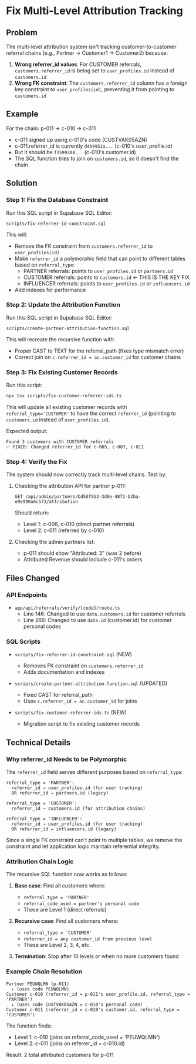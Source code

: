 # Fix Multi-Level Attribution Tracking

## Problem
The multi-level attribution system isn't tracking customer-to-customer referral chains (e.g., Partner → Customer1 → Customer2) because:

1. **Wrong referrer_id values**: For CUSTOMER referrals, `customers.referrer_id` is being set to `user_profiles.id` instead of `customers.id`
2. **Wrong FK constraint**: The `customers.referrer_id` column has a foreign key constraint to `user_profiles(id)`, preventing it from pointing to `customers.id`

## Example
For the chain: p-011 → c-010 → c-011

- c-011 signed up using c-010's code (CUSTVAK05AZN)
- c-011.referrer_id is currently `d4b9951a...` (c-010's user_profile.id)
- But it should be `f3599308...` (c-010's customer.id)
- The SQL function tries to join on `customers.id`, so it doesn't find the chain

## Solution

### Step 1: Fix the Database Constraint
Run this SQL script in Supabase SQL Editor:
```
scripts/fix-referrer-id-constraint.sql
```

This will:
- Remove the FK constraint from `customers.referrer_id` to `user_profiles(id)`
- Make `referrer_id` a polymorphic field that can point to different tables based on `referral_type`:
  - PARTNER referrals: points to `user_profiles.id` or `partners.id`
  - CUSTOMER referrals: points to `customers.id` ← THIS IS THE KEY FIX
  - INFLUENCER referrals: points to `user_profiles.id` or `influencers.id`
- Add indexes for performance

### Step 2: Update the Attribution Function
Run this SQL script in Supabase SQL Editor:
```
scripts/create-partner-attribution-function.sql
```

This will recreate the recursive function with:
- Proper CAST to TEXT for the referral_path (fixes type mismatch error)
- Correct join on `c.referrer_id = ac.customer_id` for customer chains

### Step 3: Fix Existing Customer Records
Run this script:
```bash
npx tsx scripts/fix-customer-referrer-ids.ts
```

This will update all existing customer records with `referral_type='CUSTOMER'` to have the correct `referrer_id` (pointing to `customers.id` instead of `user_profiles.id`).

Expected output:
```
Found 3 customers with CUSTOMER referrals
✅ FIXED: Changed referrer_id for c-005, c-007, c-011
```

### Step 4: Verify the Fix
The system should now correctly track multi-level chains. Test by:

1. Checking the attribution API for partner p-011:
   ```
   GET /api/admin/partners/bd5df913-3d0e-4871-b2ba-e0e990a6c573/attribution
   ```

   Should return:
   - Level 1: c-006, c-010 (direct partner referrals)
   - Level 2: c-011 (referred by c-010)

2. Checking the admin partners list:
   - p-011 should show "Attributed: 3" (was 2 before)
   - Attributed Revenue should include c-011's orders

## Files Changed

### API Endpoints
- `app/api/referrals/verify/[code]/route.ts`
  - Line 146: Changed to use `data.customers.id` for customer referrals
  - Line 266: Changed to use `data.id` (customer.id) for customer personal codes

### SQL Scripts
- `scripts/fix-referrer-id-constraint.sql` (NEW)
  - Removes FK constraint on `customers.referrer_id`
  - Adds documentation and indexes

- `scripts/create-partner-attribution-function.sql` (UPDATED)
  - Fixed CAST for referral_path
  - Uses `c.referrer_id = ac.customer_id` for joins

- `scripts/fix-customer-referrer-ids.ts` (NEW)
  - Migration script to fix existing customer records

## Technical Details

### Why referrer_id Needs to be Polymorphic

The `referrer_id` field serves different purposes based on `referral_type`:

```
referral_type = 'PARTNER':
  referrer_id → user_profiles.id (for user tracking)
  OR referrer_id → partners.id (legacy)

referral_type = 'CUSTOMER':
  referrer_id → customers.id (for attribution chains)

referral_type = 'INFLUENCER':
  referrer_id → user_profiles.id (for user tracking)
  OR referrer_id → influencers.id (legacy)
```

Since a single FK constraint can't point to multiple tables, we remove the constraint and let application logic maintain referential integrity.

### Attribution Chain Logic

The recursive SQL function now works as follows:

1. **Base case**: Find all customers where:
   - `referral_type = 'PARTNER'`
   - `referral_code_used = partner's personal code`
   - These are Level 1 (direct referrals)

2. **Recursive case**: Find all customers where:
   - `referral_type = 'CUSTOMER'`
   - `referrer_id = any customer_id from previous level`
   - These are Level 2, 3, 4, etc.

3. **Termination**: Stop after 10 levels or when no more customers found

### Example Chain Resolution

```
Partner PEUWQLMN (p-011)
  ↓ (uses code PEUWQLMN)
Customer c-010 (referrer_id = p-011's user_profile.id, referral_type = 'PARTNER')
  ↓ (uses code CUSTVAK05AZN = c-010's personal code)
Customer c-011 (referrer_id = c-010's customer.id, referral_type = 'CUSTOMER')
```

The function finds:
- Level 1: c-010 (joins on referral_code_used = 'PEUWQLMN')
- Level 2: c-011 (joins on referrer_id = c-010.id)

Result: 2 total attributed customers for p-011
